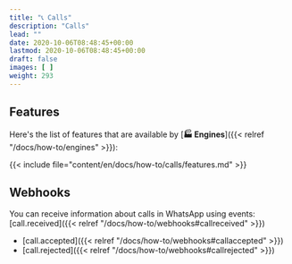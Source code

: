 ```yaml
---
title: "📞 Calls"
description: "Calls"
lead: ""
date: 2020-10-06T08:48:45+00:00
lastmod: 2020-10-06T08:48:45+00:00
draft: false
images: [ ]
weight: 293
---
```


## Features
Here's the list of features that are available by [**🏭 Engines**]({{< relref "/docs/how-to/engines" >}}):

{{< include file="content/en/docs/how-to/calls/features.md" >}}

## Webhooks
You can receive information about calls in WhatsApp using events:
[call.received]({{< relref "/docs/how-to/webhooks#callreceived" >}})
- [call.accepted]({{< relref "/docs/how-to/webhooks#callaccepted" >}})
- [call.rejected]({{< relref "/docs/how-to/webhooks#callrejected" >}})



